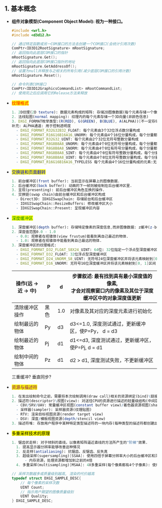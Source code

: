 ## 1. 基本概念

- **组件对象模型(Component Object Model):  视为一种接口。**

  ```c++
  #include <wrl.h>
  #include <d3d12.h>
  
  // 通过特定函数或另一COM接口的方法去创建一个COM接口(会统计引用次数)
  ComPtr<ID3D12RootSignature> mRootSignature;
  // 返回指向此底层COM接口的指针
  mRootSignature.Get();
  // 返回指向此底层COM接口指针的地址
  mRootSignature.GetAddressOf();
  // 设置为null并释放与之相关的所有引用(减少底层COM接口的引用计数)
  mRootSignature.Reset();
  
  // 命令列表COM接口
  ComPtr<ID3D12GraphicsCommandList> mRootCommandList;
  // 使用完之后应调用它的Release方法来释放
  ```
  

- <mark style="color:red;">纹理格式</mark>

  ```mathematica
  1. 2D纹理(2D texture): 数据元素构成的矩阵: 存储2D图像数据(每个元素存储一个像素颜色)
  2. 法线贴图(normal mapping): 纹理内的每个元素存储一个3D向量(非颜色信息)
  3. DXGI_FORMAT枚举类型:(R(RED), G(GREEN), B(BLUE), A(ALPHA))[不一定存储颜色信息]
  补充: ALPHA通道: 用于控制透明度
  	- DXGI_FORMAT_R32G32B32_FLOAT: 每个元素由3个32位浮点数分量构成
  	- DXGI_FORMAT_R16G16B16A16_UNORM: 每个元素由4个16位分量构成，每个分量都被映射到[0,1]区间
  	- DXGI_FORMAT_R32G32_UINT: 每个元素由2个32位无符号整数分量构成
  	- DXGI_FORMAT_R8G8B8A8_UNORM: 每个元素由4个8位无符号分量构成，每个分量都被映射到[0,1]区间
  	- DXGI_FORMAT_R8G8B8A8_SNORM: 每个元素由4个8位有符号分量构成，每个分量都被映射到[-1,1]区间
  	- DXGI_FORMAT_R8G8B8A8_SINT: 每个元素由4个8位有符号整数分量构成，每个分量都被映射到[-128, 127]区间
  	- DXGI_FORMAT_R8G8B8A8_UINT: 每个元素由4个8位无符号整数分量构成，每个分量都被映射到[0, 255]区间
  	- DXGI_FORMAT_R16G16B16A16_TYPELESS 每个元素由4个16位分量构成的元素:无类型格式
  ```

- <mark style="color:blue">交换链和页面翻转</mark>

  ```mathematica
  1. 前台缓冲区(front buffer): 当前显示在屏幕上的图像数据.
  2. 后台缓冲区(back buffer): 动画的下一帧则被绘制在后台缓冲区里.
  3. 呈现(presenting): 前后台缓冲区角色互换的操作.
  4. 交换链(swap chain)由前台缓冲区和后台缓冲区构成
  	- Direct3D: IDXGISwapChain: 存储前台和后台缓冲区
  	- IDXGISwapChain::ResizeBuffers: 修改缓冲区大小
  	- IDXGISwapChain::Present: 呈现缓冲区内容
  ```

- <mark style="color:green;">深度缓冲区</mark>

  ```mathematica
  1. 深度缓冲区(depth buffer): 存储特定像素的深度信息,而非图像数据: z缓冲(z-buffering): 使得物体的绘制顺序无关紧要.
  2. 深度值范围0.0 - 1.0
  	- 0.0: 观察者在视锥体(view frustum)能看到离自己最近的物体.
  	- 1.0: 观察者在视锥体中能看到离自己最远的物体.
  3. 深度缓冲区的纹理格式:
  	- DXGI_FORMAT_D32_FLOAT_S8X24_UINT: 64位: 32位指定一个浮点型深度缓冲区;8位无符号整数分配给模板缓冲区并将该元素映射到[0, 255]; 24位仅用于填充对齐;
  	- DXGI_FORMAT_D32_FLOAT: 32位浮点型深度缓冲区
  	- DXGI_FORMAT_D24_UNORM_S8_UINT: 无符号24位深度缓冲区并将该元素映射到[0, 1]区间;8位无符号整数分配给模板缓冲区并将该元素映射到[0, 255];
  	- DXGI_FORMAT_D16_UNORM: 无符号16位深度缓冲区并将该元素映射到[0, 1]区间
  ```

  | 操作(远 -> 近 -> 中) | P    | d    | 步骤叙述: 最有找到具有最小深度值的像素,<br>才会对观察窗口内的像素及其位于深度缓冲区中的对象深度值更新 |
  | -------------------- | ---- | ---- | ------------------------------------------------------------ |
  | 清除缓冲区操作       | 黑色 | 1.0  | 对像素及其对应的深度元素进行初始化                           |
  | 绘制最远的物体       | Py   | d3   | d3<=1.0, 深度测试通过，更新缓冲区，使P=Py， d = d3           |
  | 绘制最近的物体       | Pj   | d1   | d1<=d3, 深度测试通过，更新缓冲区，使P=Pj, d = d1             |
  | 绘制中间的物体       | Pz   | d1   | d2 > d1, 深度测试失败，不更新缓冲区                          |

  三重缓冲? 垂直同步?

- <mark style="color:purple;">资源与描述符</mark>

  ```mathematica
  1. 在发出绘制命令之前，需要将本次绘制调用(draw call)相关的资源绑定(bind)\链接(link)到渲染流水线.
  2. 描述符(descriptor)\视图(view): 对送往CPU的资源进行描述的轻量级结构(中间层): 解释资源: 告知Direct3D某个资源将如何使用，指定欲绑定资源中的局部数据.
  	- CBV/SRV/UAV: 常量缓冲区视图(constant buffer view)/着色器资源视图(shader resource view)/无序访问视图(unordered access view)
  	- 采样器(sampler): 采样器资源(纹理贴图)
  	- RTV: 渲染目标视图资源(render target view)
  	- DSV: 深度/模板视图资源(depth/stencil view)
  3. 描述符堆: 存放用户程序中某种特定类型描述符的一块内存(每种类型的描述符都创建出单独的描述符堆(多个描述符堆))[创建最佳时间为初始化期间: 需要执行一些类型的检测和验证工作]
  
  ```

- <mark stype-="color:red;">多重采样技术的原理</mark>

  ```mathematica
  1. 锯齿状走样: 对于倾斜的直线，以像素矩阵逼近直线的方法所产生的"阶梯"效果.
  	1. 提高显示器分辨率能够改善这种情况
  	2. 反走样(antialiasing): 抗锯齿、反锯齿、反失真
  	3. 超级采样(supersampling)[SSAA]: 使用四倍于屏幕分辨率大小的后台缓冲区和深度缓冲区; 在显示时, 会将后台缓冲区按4个像素一组进行解析(resolve)\降采样(downsample): 把放大的采样点数降低回原采样点数每组用求平均值的方法得到一种相对平滑的像素颜色.
  		- 内存资源，处理资源都增加到之前的4倍
  	4. 多重采样(multisampling)[MSAA]: 4X多重采样(每个像素都有4个子像素): 使用4被于屏幕分辨率的后台缓冲区和深度缓冲区: 仅计算一次像素中心处的颜色，再基于可视性(每个子像素经深度/模板测试的结果)和覆盖性(子像素的中心再多边形的里面还是外面) -> 得到颜色信息分享给其子像素。   
  ```

  ```c++
  // 采样次数越多或质量级别越高, 渲染的代价越高
  typedef struct DXGI_SAMPLE_DESC{
      // 每个像素的采样次数
      UINT Count;
      // 指示用户期望的图像质量级别
      UINT Quality;
  } DXGI_SAMPLE_DESC;
  ```

  